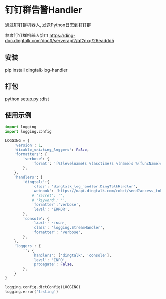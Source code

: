 # 钉钉群告警Handler

通过钉钉群机器人, 发送Python日志到钉钉群

参考钉钉群机器人接口 https://ding-doc.dingtalk.com/doc#/serverapi2/qf2nxq/26eaddd5

## 安装
pip install dingtalk-log-handler

## 打包
python setup.py sdist

## 使用示例
```python
import logging
import logging.config

LOGGING = {
    'version': 1,
    'disable_existing_loggers': False,
    'formatters': {
        'verbose': {
            'format': '[%(levelname)s %(asctime)s %(name)s %(funcName)s %(lineno)d %(process)d]\t%(message)s'
        },
    },
    'handlers': {
        'dingtalk':{
            'class': 'dingtalk_log_handler.DingTalkHandler',
            'webhook': 'https://oapi.dingtalk.com/robot/send?access_token=XXXXX',
            # 'secret': '',
            # 'keyword': '',
            'formatter':'verbose',
            'level': 'ERROR',
        },
        'console': {
            'level': 'INFO',
            'class': 'logging.StreamHandler',
            'formatter': 'verbose',
        },
    },
    'loggers': {
        '': {
            'handlers': ['dingtalk', 'console'],
            'level': 'INFO',
            'propagate': False,
        },
    }
}

logging.config.dictConfig(LOGGING)
logging.error('testing')
```
